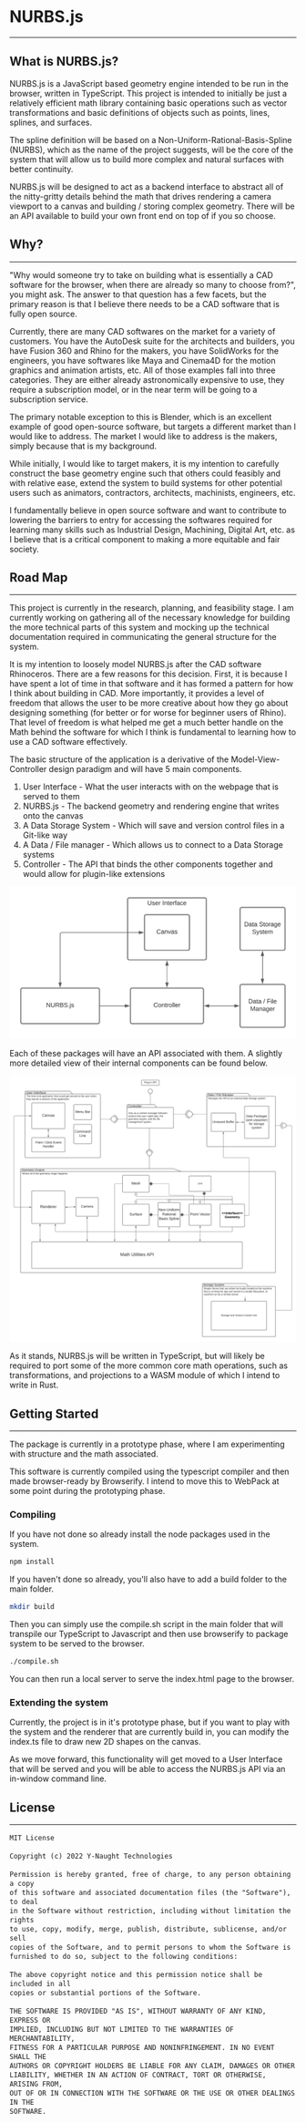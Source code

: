 # NURBS.js

---

## What is NURBS.js?

NURBS.js is a JavaScript based geometry engine intended to be run in the browser, written in TypeScript.  This project is intended to initially be just a relatively efficient math library containing basic operations such as vector transformations and basic definitions of objects such as points, lines, splines, and surfaces. 

The spline definition will be based on a Non-Uniform-Rational-Basis-Spline (NURBS), which as the name of the project suggests, will be the core of the system that will allow us to build more complex and natural surfaces with better continuity. 

NURBS.js will be designed to act as a backend interface to abstract all of the nitty-gritty details behind the math that drives rendering a camera viewport to a canvas and building / storing complex geometry. There will be an API available to build your own front end on top of if you so choose. 

## Why?

---

"Why would someone try to take on building what is essentially a CAD software for the browser, when there are already so many to choose from?", you might ask. The answer to that question has a few facets, but the primary reason is that I believe there needs to be a CAD software that is fully open source. 

Currently, there are many CAD softwares on the market for a variety of customers. You have the AutoDesk suite for the architects and builders, you have Fusion 360 and Rhino for the makers, you have SolidWorks for the engineers, you have softwares like Maya and Cinema4D for the motion graphics and animation artists, etc. All of those examples fall into three categories. They are either already astronomically expensive to use, they require a subscription model, or in the near term will be going to a subscription service.

The primary notable exception to this is Blender, which is an excellent example of good open-source software, but targets a different market than I would like to address. The market I would like to address is the makers, simply because that is my background. 

While initially, I would like to target makers, it is my intention to carefully construct the base geometry engine such that others could feasibly and with relative ease, extend the system to build systems for other potential users such as animators, contractors, architects, machinists, engineers, etc. 

I fundamentally believe in open source software and want to contribute to lowering the barriers to entry for accessing the softwares required for learning many skills such as Industrial Design, Machining, Digital Art, etc. as I believe that is a critical component to making a more equitable and fair society. 

## Road Map

---

This project is currently in the research, planning, and feasibility stage. I am currently working on gathering all of the necessary knowledge for building the more technical parts of this system and mocking up the technical documentation required in communicating the general structure for the system.

It is my intention to loosely model NURBS.js after the CAD software Rhinoceros. There are a few reasons for this decision. First, it is because I have spent a lot of time in that software and it has formed a pattern for how I think about building in CAD. More importantly, it provides a level of freedom that allows the user to be more creative about how they go about designing something (for better or for worse for beginner users of Rhino). That level of freedom is what helped me get a much better handle on the Math behind the software for which I think is fundamental to learning how to use a CAD software effectively.

The basic structure of the application is a derivative of the Model-View-Controller design paradigm and will have 5 main components. 

1. User Interface - What the user interacts with on the webpage that is served to them
2. NURBS.js - The backend geometry and rendering engine that writes onto the canvas
3. A Data Storage System - Which will save and version control files in a Git-like way
4. A Data / File manager - Which allows us to connect to a Data Storage systems
5. Controller - The API that binds the other components together and would allow for plugin-like extensions



![Basic Diagram](./images/Basic_structure.png)



Each of these packages will have an API associated with them. A slightly more detailed view of their internal components can be found below.

![More Detailed Structure](./images/Detailed_Overview.png)



As it stands, NURBS.js will be written in TypeScript, but will likely be required to port some of the more common core math operations, such as transformations, and projections to a WASM module of which I intend to write in Rust. 



## Getting Started

---

The package is currently in a prototype phase, where I am experimenting with structure and the math associated. 

This software is currently compiled using the typescript compiler and then made browser-ready by Browserify. I intend to move this to WebPack at some point during the prototyping phase.

### Compiling

If you have not done so already install the node packages used in the system.

```bash
npm install
```

If you haven't done so already, you'll also have to add a build folder to the main folder.

```bash
mkdir build
```

Then you can simply use the compile.sh script in the main folder that will transpile our TypeScript to Javascript and then use browserify to package system to be served to the browser. 

```bash
./compile.sh
```

You can then run a local server to serve the index.html page to the browser.



### Extending the system

Currently, the project is in it's prototype phase, but if you want to play with the system and the renderer that are currently build in, you can modify the index.ts file to draw new 2D shapes on the canvas. 

As we move forward, this functionality will get moved to a User Interface that will be served and you will be able to access the NURBS.js API via an in-window command line.

## License

---

```
MIT License

Copyright (c) 2022 Y-Naught Technologies

Permission is hereby granted, free of charge, to any person obtaining a copy
of this software and associated documentation files (the "Software"), to deal
in the Software without restriction, including without limitation the rights
to use, copy, modify, merge, publish, distribute, sublicense, and/or sell
copies of the Software, and to permit persons to whom the Software is
furnished to do so, subject to the following conditions:

The above copyright notice and this permission notice shall be included in all
copies or substantial portions of the Software.

THE SOFTWARE IS PROVIDED "AS IS", WITHOUT WARRANTY OF ANY KIND, EXPRESS OR
IMPLIED, INCLUDING BUT NOT LIMITED TO THE WARRANTIES OF MERCHANTABILITY,
FITNESS FOR A PARTICULAR PURPOSE AND NONINFRINGEMENT. IN NO EVENT SHALL THE
AUTHORS OR COPYRIGHT HOLDERS BE LIABLE FOR ANY CLAIM, DAMAGES OR OTHER
LIABILITY, WHETHER IN AN ACTION OF CONTRACT, TORT OR OTHERWISE, ARISING FROM,
OUT OF OR IN CONNECTION WITH THE SOFTWARE OR THE USE OR OTHER DEALINGS IN THE
SOFTWARE.
```







